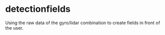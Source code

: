 # detectionfields
Using the raw data of the gyro/lidar combination to create fields in front of the user.
